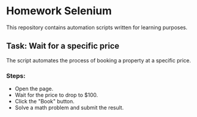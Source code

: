 # Homework Selenium
This repository contains automation scripts written for learning purposes.

## Task: Wait for a specific price
The script automates the process of booking a property at a specific price.

### Steps:
- Open the page.
- Wait for the price to drop to $100.
- Click the "Book" button.
- Solve a math problem and submit the result.
